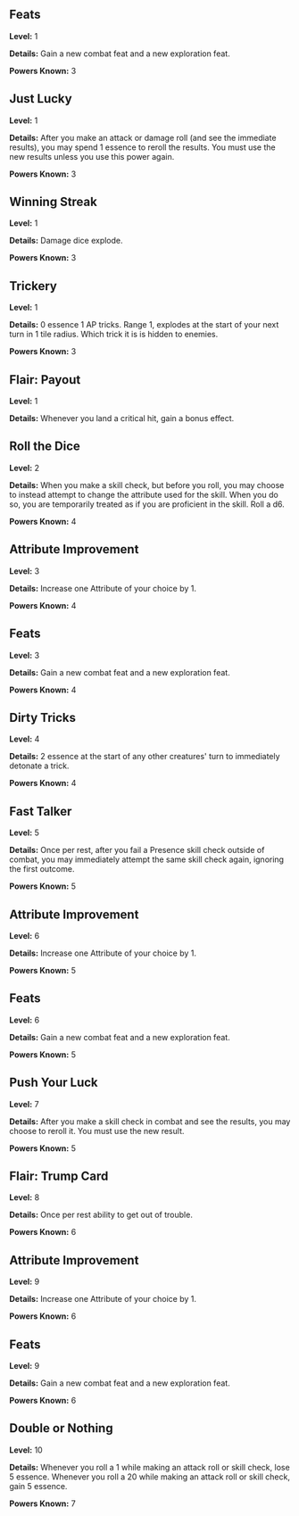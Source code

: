 ## Feats
**Level:** 1

**Details:** Gain a new combat feat and a new exploration feat.

**Powers Known:** 3

## Just Lucky
**Level:** 1

**Details:** After you make an attack or damage roll (and see the immediate results), you may spend 1 essence to reroll the results. You must use the new results unless you use this power again. 

**Powers Known:** 3

## Winning Streak
**Level:** 1

**Details:** Damage dice explode.

**Powers Known:** 3

## Trickery
**Level:** 1

**Details:** 0 essence 1 AP tricks. Range 1, explodes at the start of your next turn in 1 tile radius. Which trick it is is hidden to enemies.

**Powers Known:** 3

## Flair: Payout
**Level:** 1

**Details:** Whenever you land a critical hit, gain a bonus effect.

## Roll the Dice
**Level:** 2

**Details:** When you make a skill check, but before you roll, you may choose to instead attempt to change the attribute used for the skill. When you do so, you are temporarily treated as if you are proficient in the skill. Roll a d6.

**Powers Known:** 4

## Attribute Improvement
**Level:** 3

**Details:** Increase one Attribute of your choice by 1.

**Powers Known:** 4

## Feats
**Level:** 3

**Details:** Gain a new combat feat and a new exploration feat.

**Powers Known:** 4

## Dirty Tricks
**Level:** 4

**Details:** 2 essence at the start of any other creatures' turn to immediately detonate a trick.

**Powers Known:** 4

## Fast Talker
**Level:** 5

**Details:** Once per rest, after you fail a Presence skill check outside of combat, you may immediately attempt the same skill check again, ignoring the first outcome.

**Powers Known:** 5

## Attribute Improvement
**Level:** 6

**Details:** Increase one Attribute of your choice by 1.

**Powers Known:** 5

## Feats
**Level:** 6

**Details:** Gain a new combat feat and a new exploration feat.

**Powers Known:** 5

## Push Your Luck
**Level:** 7

**Details:** After you make a skill check in combat and see the results, you may choose to reroll it. You must use the new result.

**Powers Known:** 5

## Flair: Trump Card
**Level:** 8

**Details:** Once per rest ability to get out of trouble.

**Powers Known:** 6

## Attribute Improvement
**Level:** 9

**Details:** Increase one Attribute of your choice by 1.

**Powers Known:** 6

## Feats
**Level:** 9

**Details:** Gain a new combat feat and a new exploration feat.

**Powers Known:** 6

## Double or Nothing
**Level:** 10

**Details:** Whenever you roll a 1 while making an attack roll or skill check, lose 5 essence. Whenever you roll a 20 while making an attack roll or skill check, gain 5 essence.

**Powers Known:** 7

